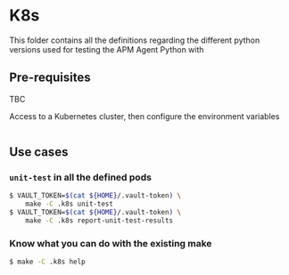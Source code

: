 # K8s

This folder contains all the definitions regarding the different python versions used for
testing the APM Agent Python with

## Pre-requisites

TBC

Access to a Kubernetes cluster, then configure the environment variables

```bash

```

## Use cases

### `unit-test` in all the defined pods

```bash
$ VAULT_TOKEN=$(cat ${HOME}/.vault-token) \
    make -C .k8s unit-test
$ VAULT_TOKEN=$(cat ${HOME}/.vault-token) \
    make -C .k8s report-unit-test-results
```


### Know what you can do with the existing make

```bash
$ make -C .k8s help
```

